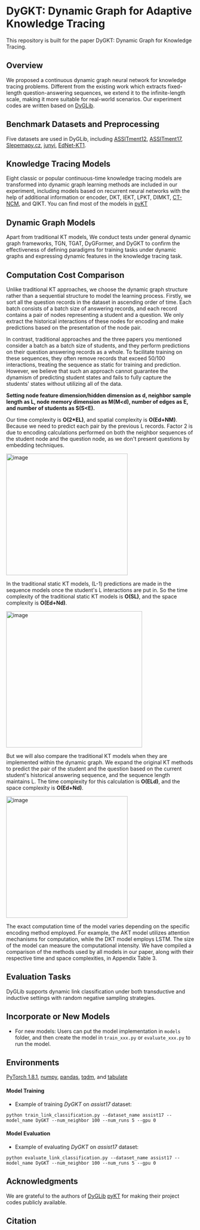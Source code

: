 # DyGKT: Dynamic Graph for Adaptive Knowledge Tracing
This repository is built for the paper DyGKT: Dynamic Graph for Knowledge Tracing.

## Overview

We proposed a continuous dynamic graph neural network for knowledge tracing problems. Different from the existing work which extracts fixed-length question-answering sequences, we extend it to the infinite-length scale, making it more suitable for real-world scenarios.
Our experiment codes are written based on [DyGLib](https://github.com/yule-BUAA/DyGLib).


## Benchmark Datasets and Preprocessing

Five datasets are used in DyGLib, including [ASSITment12](https://sites.google.com/site/assistmentsdata/datasets/2012-13-school-data-with-affect), [ASSITment17](https://sites.google.com/view/assistmentsdatamining/dataset), [Slepemapy.cz](https://www.fi.muni.cz/adaptivelearning/?a=data), [junyi](https://pslcdatashop.web.cmu.edu/DatasetInfo?datasetId=1198), [EdNet-KT1](https://github.com/riiid/ednet).


## Knowledge Tracing Models

Eight classic or popular continuous-time knowledge tracing models are transformed into dynamic graph learning methods are included in our experiment, including models based on recurrent neural networks with the help of additional information or encoder, DKT, IEKT, LPKT, DIMKT, [CT-NCM](https://www.ijcai.org/proceedings/2022/0302.pdf), and QIKT. You can find most of the models in [pyKT](https://pykt-toolkit.readthedocs.io/en/latest/models.html)

## Dynamic Graph Models
Apart from traditional KT models, We conduct tests under general dynamic graph frameworks, TGN, TGAT, DyGFormer, and DyGKT to confirm the effectiveness of defining paradigms for training tasks under dynamic graphs and expressing dynamic features in the knowledge tracing task.

## Computation Cost Comparison

Unlike traditional KT approaches, we choose the dynamic graph structure rather than a sequential structure to model the learning process. Firstly, we sort all the question records in the dataset in ascending order of time. Each batch consists of a batch size of answering records, and each record contains a pair of nodes representing a student and a question. We only extract the historical interactions of these nodes for encoding and make predictions based on the presentation of the node pair. 

In contrast, traditional approaches and the three papers you mentioned consider a batch as a batch size of students, and they perform predictions on their question answering records as a whole. To facilitate training on these sequences, they often remove records that exceed 50/100 interactions, treating the sequence as static for training and prediction. However, we believe that such an approach cannot guarantee the dynamism of predicting student states and fails to fully capture the students' states without utilizing all of the data.

**Setting node feature dimension/hidden dimension as d, neighbor sample length as L, node memory dimension as M(M<d), number of edges as E, and number of students as S(S<E).**

Our time complexity is **O(2*EL)**, and spatial complexity is **O(Ed+NM)**. Because we need to predict each pair by the previous L records. Factor 2 is due to encoding calculations performed on both the neighbor sequences of the student node and the question node, as we don't present questions by embedding techniques.

<img width="325" alt="image" src="https://github.com/PengLinzhi/DyGKT/assets/73518557/cc999c5e-6d52-4f3d-8aab-e95a4f8822b5">


In the traditional static KT models, (L-1) predictions are made in the sequence models once the student's L interactions are put in. So the time complexity of the traditional static KT models is **O(SL)**, and the space complexity is **O(Ed+Nd)**. 

<img width="364" alt="image" src="https://github.com/PengLinzhi/DyGKT/assets/73518557/4400a8dd-9bf9-4584-acde-00e0a84960fc">

But we will also compare the traditional KT models when they are implemented within the dynamic graph. We expand the original KT methods to predict the pair of the student and the question based on the current student's historical answering sequence, and the sequence length maintains L. The time complexity for this calculation is **O(ELd)**, and the space complexity is **O(Ed+Nd)**. 

<img width="325" alt="image" src="https://github.com/PengLinzhi/DyGKT/assets/73518557/165b571f-9fe9-4798-8d42-968cfeb336c0">

The exact computation time of the model varies depending on the specific encoding method employed. For example, the AKT model utilizes attention mechanisms for computation, while the DKT model employs LSTM. The size of the model can measure the computational intensity. We have compiled a comparison of the methods used by all models in our paper, along with their respective time and space complexities, in Appendix Table 3.

## Evaluation Tasks
DyGLib supports dynamic link classification under both transductive and inductive settings with random negative sampling strategies.


## Incorporate or New Models
* For new models: Users can put the model implementation in  ```models``` folder, 
  and then create the model in ```train_xxx.py``` or ```evaluate_xxx.py``` to run the model.


## Environments

[PyTorch 1.8.1](https://pytorch.org/),
[numpy](https://github.com/numpy/numpy),
[pandas](https://github.com/pandas-dev/pandas),
[tqdm](https://github.com/tqdm/tqdm), and 
[tabulate](https://github.com/astanin/python-tabulate)


#### Model Training
* Example of training *DyGKT* on *assist17* dataset:
```{bash}
python train_link_classification.py --dataset_name assist17 --model_name DyGKT --num_neighbor 100 --num_runs 5 --gpu 0
```
#### Model Evaluation
* Example of evaluating *DyGKT* on *assist17* dataset:
```{bash}
python evaluate_link_classification.py --dataset_name assist17 --model_name DyGKT --num_neighbor 100 --num_runs 5 --gpu 0
```

## Acknowledgments

We are grateful to the authors of 
[DyGLib](https://github.com/yule-BUAA/DyGLib)
[pyKT](https://pykt-toolkit.readthedocs.io/en/latest/models.html) for making their project codes publicly available.


## Citation


